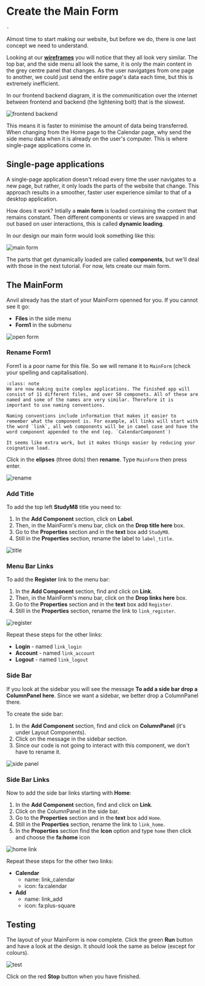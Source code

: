 # Create the Main Form

```{topic} In this tutorial you will:
- 
```

Almost time to start making our website, but before we do, there is one last concept we need to understand.

Looking at our **[wireframes](./03_studyM8_design.md)** you will notice that they all look very similar. The top bar, and the side menu all look the same, it is only the main content in the grey centre panel that changes. As the user navigatges from one page to another, we could just send the entire page's data each time, but this is extremely inefficient.

In our frontend backend diagram, it is the communitication over the internet between frontend and backend (the lightening bolt) that is the slowest.

![frontend backend](./assets/img/02/frontend_backend.png)

This means it is faster to minimise the amount of data being transferred. When changing from the Home page to the Calendar page, why send the side menu data when it is already on the user's computer. This is where single-page applications come in.

## Single-page applications

A single-page application doesn't reload every time the user navigates to a new page, but rather, it only loads the parts of the website that change. This approach results in a smoother, faster user experience similar to that of a desktop application.

How does it work? Intially a **main form** is loaded containing the content that remains constant. Then  different components or views are swapped in and out based on user interactions, this is called **dynamic loading**.

In our design our main form would look something like this:

![main form](./assets/img/06/main_form.png)

The parts that get dynamically loaded are called **components**, but we'll deal with those in the next tutorial. For now, lets create our main form.

## The MainForm

Anvil already has the start of your MainForm openned for you. If you cannot see it go:

- **Files** in the side menu
- **Form1** in the submenu

![open form](./assets/img/06/open_form.png)

### Rename Form1

Form1 is a poor name for this file. So we will remane it to `MainForm` (check your spelling and capitalisation).

```{admonition} Naming Conventions
:class: note
We are now making quite complex applications. The finished app will consist of 11 different files, and over 50 componets. All of these are named and some of the names are very similar. Therefore it is important to use naming conventions.

Naming conventions include information that makes it easier to remember what the component is. For example, all links will start with the word `link`, all web components will be in camel case and have the word component appended to the end (eg. `CalendarComponent`)

It seems like extra work, but it makes things easier by reducing your coignative load.
```

Click in the **elipses** (three dots) then **rename**. Type `MainForm` then press enter.

![rename](./assets/img/06/rename.png)

### Add Title

To add the top left **StudyM8** title you need to:

1. In the **Add Component** section, click on **Label**.
2. Then, in the MainForm's menu bar, click on the **Drop title here** box.
3. Go to the **Properties** section and in the **text** box add `StudyM8`.
4. Still in the **Properties** section, rename the label to `label_title`.

![title](./assets/img/06/title.gif)

### Menu Bar Links

To add the **Register** link to the menu bar:

1. In the **Add Component** section, find and click on **Link**.
2. Then, in the MainForm's menu bar, click on the **Drop links here** box.
3. Go to the **Properties** section and in the **text** box add `Register`.
4. Still in the **Properties** section, rename the link to `link_register`.

![register](./assets/img/06/register_link.gif)

Repeat these steps for the other links:

- **Login** - named `link_login`
- **Account** - named `link_account`
- **Logout** - named `link_logout`

### Side Bar

If you look at the sidebar you will see the message **To add a side bar drop a ColumnPanel here**. Since we want a sidebar, we better drop a ColumnPanel there.

To create the side bar:

1. In the **Add Component** section, find and click on **ColumnPanel** (it's under Layout Components).
2. Click on the message in the sidebar section.
3. Since our code is not going to interact with this component, we don't have to rename it.

![side panel](./assets/img/06/side_panel.gif)

### Side Bar Links

Now to add the side bar links starting with **Home**:

1. In the **Add Component** section, find and click on **Link**.
2. Click on the ColumnPanel in the side bar.
3. Go to the **Properties** section and in the **text** box add `Home`.
4. Still in the **Properties** section, rename the link to `link_home`.
5. In the **Properties** section find the **Icon** option and type `home` then click and choose the **fa:home** icon

![home link](./assets/img/06/home_link.gif)

Repeat these steps for the other two links:

- **Calendar**
  - name: link_calendar
  - icon: fa:calendar
- **Add**
  - name: link_add
  - icon: fa:plus-square

## Testing

The layout of your MainForm is now complete. Click the green **Run** button and have a look at the design. It should look the same as below (except for colours).

![test](./assets/img/06/test.png)

Click on the red **Stop** button when you have finished.